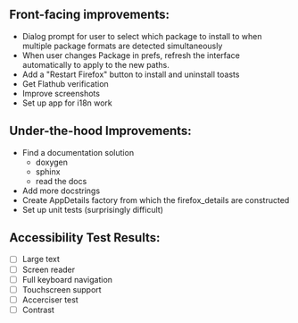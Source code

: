 ## Front-facing improvements:

* Dialog prompt for user to select which package to install to when multiple package formats are detected simultaneously
* When user changes Package in prefs, refresh the interface automatically to apply to the new paths.
* Add a "Restart Firefox" button to install and uninstall toasts
* Get Flathub verification
* Improve screenshots
* Set up app for i18n work

## Under-the-hood Improvements:

 * Find a documentation solution
    * doxygen
    * sphinx
    * read the docs
 * Add more docstrings 
 * Create AppDetails factory from which the firefox_details are constructed
 * Set up unit tests (surprisingly difficult)


## Accessibility Test Results:
<!-- TODO Retry all of these on Gnome 47. Orca was improved -->
- [ ] Large text
- [ ] Screen reader
- [ ] Full keyboard navigation
- [ ] Touchscreen support
- [ ] Accerciser test
- [ ] Contrast
